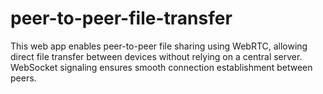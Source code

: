 # peer-to-peer-file-transfer
This web app enables peer-to-peer file sharing using WebRTC, allowing direct file transfer between devices without relying on a central server. WebSocket signaling ensures smooth connection establishment between peers.
